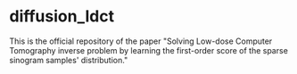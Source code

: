 # diffusion_ldct
This is the official repository of the paper "Solving Low-dose Computer Tomography inverse problem by learning the first-order score of the sparse sinogram samples' distribution."
